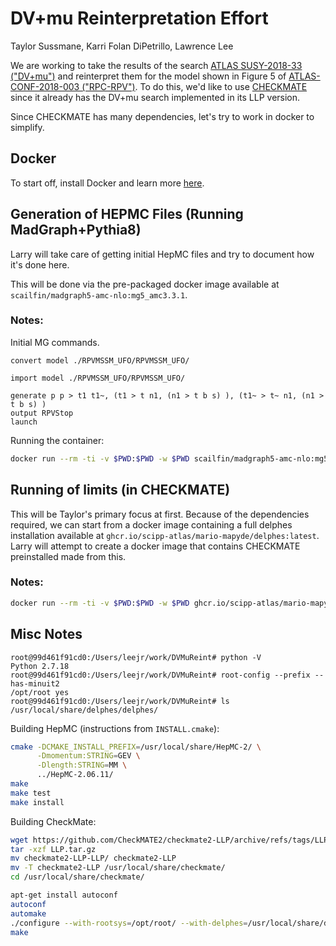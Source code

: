 # DV+mu Reinterpretation Effort

Taylor Sussmane, Karri Folan DiPetrillo, Lawrence Lee

We are working to take the results of the search [ATLAS SUSY-2018-33 ("DV+mu")](
https://atlas.web.cern.ch/Atlas/GROUPS/PHYSICS/PAPERS/SUSY-2018-33/) and reinterpret them for the model shown in Figure 5 of [ATLAS-CONF-2018-003 ("RPC-RPV")](https://atlas.web.cern.ch/Atlas/GROUPS/PHYSICS/CONFNOTES/ATLAS-CONF-2018-003/). To do this, we'd like to use [CHECKMATE](checkmate.hepforge.org) since it already has the DV+mu search implemented in its LLP version.

Since CHECKMATE has many dependencies, let's try to work in docker to simplify.

## Docker

To start off, install Docker and learn more [here](https://www.docker.com/101-tutorial).

## Generation of HEPMC Files (Running MadGraph+Pythia8)

Larry will take care of getting initial HepMC files and try to document how it's done here.

This will be done via the pre-packaged docker image available at `scailfin/madgraph5-amc-nlo:mg5_amc3.3.1`.

### Notes:

Initial MG commands.

```madgraph
convert model ./RPVMSSM_UFO/RPVMSSM_UFO/

import model ./RPVMSSM_UFO/RPVMSSM_UFO/

generate p p > t1 t1~, (t1 > t n1, (n1 > t b s) ), (t1~ > t~ n1, (n1 > t b s) )
output RPVStop
launch
```

Running the container:
```bash
docker run --rm -ti -v $PWD:$PWD -w $PWD scailfin/madgraph5-amc-nlo:mg5_amc3.3.1
```

## Running of limits (in CHECKMATE)

This will be Taylor's primary focus at first. Because of the dependencies required, we can start from a docker image containing a full delphes installation available at `ghcr.io/scipp-atlas/mario-mapyde/delphes:latest`. Larry will attempt to create a docker image that contains CHECKMATE preinstalled made from this.



### Notes:

```bash
docker run --rm -ti -v $PWD:$PWD -w $PWD ghcr.io/scipp-atlas/mario-mapyde/delphes:latest
```


## Misc Notes

```
root@99d461f91cd0:/Users/leejr/work/DVMuReint# python -V
Python 2.7.18
root@99d461f91cd0:/Users/leejr/work/DVMuReint# root-config --prefix --has-minuit2
/opt/root yes
root@99d461f91cd0:/Users/leejr/work/DVMuReint# ls /usr/local/share/delphes/delphes/
```

Building HepMC (instructions from `INSTALL.cmake`):

```bash
cmake -DCMAKE_INSTALL_PREFIX=/usr/local/share/HepMC-2/ \
      -Dmomentum:STRING=GEV \
      -Dlength:STRING=MM \
      ../HepMC-2.06.11/
make
make test
make install
```

Building CheckMate:

```bash
wget https://github.com/CheckMATE2/checkmate2-LLP/archive/refs/tags/LLP.tar.gz
tar -xzf LLP.tar.gz
mv checkmate2-LLP-LLP/ checkmate2-LLP
mv -T checkmate2-LLP /usr/local/share/checkmate/
cd /usr/local/share/checkmate/

apt-get install autoconf
autoconf
automake
./configure --with-rootsys=/opt/root/ --with-delphes=/usr/local/share/delphes/delphes/ --with-hepmc=/usr/local/share/HepMC-2/
make

```



